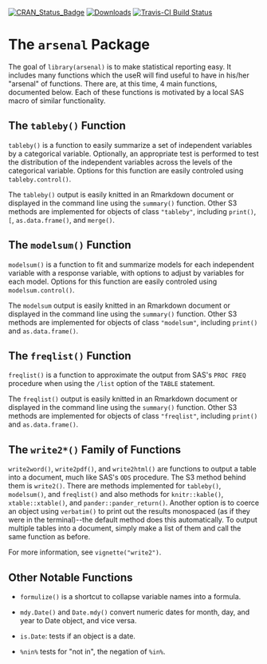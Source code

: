 
[![CRAN_Status_Badge](http://www.r-pkg.org/badges/version/arsenal)](http://cran.r-project.org/web/packages/arsenal)
[![Downloads](http://cranlogs.r-pkg.org/badges/arsenal)](http://cran.rstudio.com/package=arsenal)
[![Travis-CI Build Status](https://travis-ci.org/eheinzen/arsenal.svg?branch=master)](https://travis-ci.org/eheinzen/arsenal)

# The `arsenal` Package

The goal of `library(arsenal)` is to make statistical reporting easy. It includes many functions which the useR will find useful to have
in his/her "arsenal" of functions. There are, at this time, 4 main functions, documented below. Each of these functions is
motivated by a local SAS macro of similar functionality.

## The `tableby()` Function

`tableby()` is a function to easily summarize a set of independent variables by a categorical variable.
Optionally, an appropriate test is performed to test the distribution of the independent variables across
the levels of the categorical variable. Options for this function are easily controled using `tableby.control()`.

The `tableby()` output is easily knitted in an Rmarkdown document or displayed in the command line using the `summary()` function.
Other S3 methods are implemented for objects of class `"tableby"`, including `print()`, `[`, `as.data.frame()`, and `merge()`.

## The `modelsum()` Function

`modelsum()` is a function to fit and summarize models for each independent variable with a response variable,
with options to adjust by variables for each model. Options for this function are easily controled using `modelsum.control()`.

The `modelsum` output is easily knitted in an Rmarkdown document or displayed in the command line using the `summary()` function.
Other S3 methods are implemented for objects of class `"modelsum"`, including `print()` and `as.data.frame()`.

## The `freqlist()` Function

`freqlist()` is a function to approximate the output from SAS's `PROC FREQ` procedure when using the `/list` option of the `TABLE` statement.

The `freqlist()` output is easily knitted in an Rmarkdown document or displayed in the command line using the `summary()` function.
Other S3 methods are implemented for objects of class `"freqlist"`, including `print()` and `as.data.frame()`.

## The `write2*()` Family of Functions

`write2word()`, `write2pdf()`, and `write2html()` are functions to output a table into a document, much like SAS's `ODS` procedure.
  The S3 method behind them is `write2()`. There are methods implemented for `tableby()`, `modelsum()`, and `freqlist()` and
  also methods for `knitr::kable()`, `xtable::xtable()`, and `pander::pander_return()`. Another option is to coerce an object using
  `verbatim()` to print out the results monospaced (as if they were in the terminal)--the default method does this automatically.
  To output multiple tables into a document, simply make a list of them and call the same function as before.
  
  For more information, see `vignette("write2")`.

## Other Notable Functions

* `formulize()` is a shortcut to collapse variable names into a formula.

* `mdy.Date()` and `Date.mdy()` convert numeric dates for month, day, and year to Date object, and vice versa.

* `is.Date`: tests if an object is a date.

* `%nin%` tests for "not in", the negation of `%in%`.
